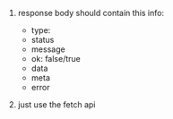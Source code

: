 1. response body should contain this info:
    - type: <link-to-document>
    - status
    - message
    - ok: false/true
    - data
    - meta
    - error

2. just use the fetch api
